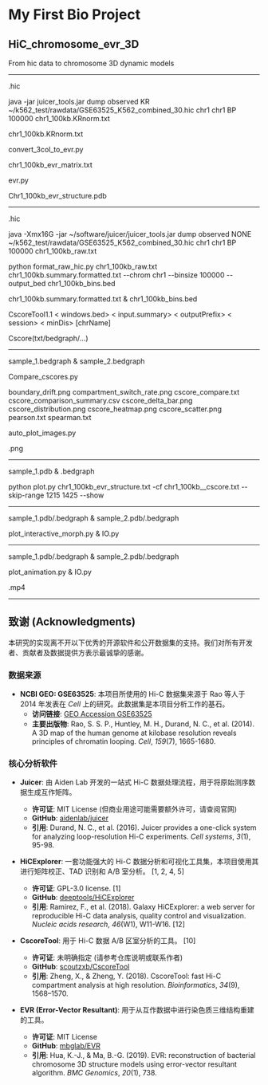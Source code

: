 # My First Bio Project
## HiC_chromosome_evr_3D
From hic data to chromosome 3D dynamic models

----------------------------------------------------------------------------
.hic

java -jar juicer_tools.jar dump observed KR ~/k562_test/rawdata/GSE63525_K562_combined_30.hic chr1 chr1 BP 100000 chr1_100kb.KRnorm.txt

chr1_100kb.KRnorm.txt

convert_3col_to_evr.py

chr1_100kb_evr_matrix.txt

evr.py

Chr1_100kb_evr_structure.pdb

----------------------------------------------------------------------------

.hic

java -Xmx16G -jar ~/software/juicer/juicer_tools.jar dump observed NONE ~/k562_test/rawdata/GSE63525_K562_combined_30.hic chr1 chr1 BP 100000 chr1_100kb_raw.txt

python format_raw_hic.py chr1_100kb_raw.txt chr1_100kb.summary.formatted.txt --chrom chr1 --binsize 100000 --output_bed chr1_100kb_bins.bed

chr1_100kb.summary.formatted.txt & chr1_100kb_bins.bed

CscoreTool1.1 < windows.bed> < input.summary> < outputPrefix> < session> < minDis> [chrName]

Cscore(txt/bedgraph/…)

---------------------------------------------------------------------------

sample_1.bedgraph & sample_2.bedgraph

Compare_cscores.py

boundary_drift.png
compartment_switch_rate.png
cscore_compare.txt
cscore_comparison_summary.csv
cscore_delta_bar.png
cscore_distribution.png
cscore_heatmap.png
cscore_scatter.png
pearson.txt
spearman.txt

auto_plot_images.py

.png

----------------------------------------------------------------------------

sample_1.pdb & .bedgraph

python plot.py chr1_100kb_evr_structure.txt -cf chr1_100kb__cscore.txt --skip-range 1215 1425 --show

----------------------------------------------------------------------------

sample_1.pdb/.bedgraph & sample_2.pdb/.bedgraph

plot_interactive_morph.py & IO.py

----------------------------------------------------------------------------

sample_1.pdb/.bedgraph & sample_2.pdb/.bedgraph

plot_animation.py & IO.py

.mp4

-------------------------------------------------------------------------------
## 致谢 (Acknowledgments)

本研究的实现离不开以下优秀的开源软件和公开数据集的支持。我们对所有开发者、贡献者及数据提供方表示最诚挚的感谢。

### 数据来源

*   **NCBI GEO: GSE63525**: 本项目所使用的 Hi-C 数据集来源于 Rao 等人于 2014 年发表在 *Cell* 上的研究。此数据集是本项目分析工作的基石。
    *   **访问链接**: [GEO Accession GSE63525](https://www.ncbi.nlm.nih.gov/geo/query/acc.cgi?acc=GSE63525)
    *   **主要出版物**: Rao, S. S. P., Huntley, M. H., Durand, N. C., et al. (2014). A 3D map of the human genome at kilobase resolution reveals principles of chromatin looping. *Cell*, *159*(7), 1665-1680.

### 核心分析软件

*   **Juicer**: 由 Aiden Lab 开发的一站式 Hi-C 数据处理流程，用于将原始测序数据生成互作矩阵。
    *   **许可证**: MIT License (但商业用途可能需要额外许可，请查阅官网)
    *   **GitHub**: [aidenlab/juicer](https://github.com/aidenlab/juicer)
    *   **引用**: Durand, N. C., et al. (2016). Juicer provides a one-click system for analyzing loop-resolution Hi-C experiments. *Cell systems*, *3*(1), 95-98.

*   **HiCExplorer**: 一套功能强大的 Hi-C 数据分析和可视化工具集，本项目使用其进行矩阵校正、TAD 识别和 A/B 室分析。 [1, 2, 4, 5]
    *   **许可证**: GPL-3.0 license. [1]
    *   **GitHub**: [deeptools/HiCExplorer](https://github.com/deeptools/HiCExplorer)
    *   **引用**: Ramirez, F., et al. (2018). Galaxy HiCExplorer: a web server for reproducible Hi-C data analysis, quality control and visualization. *Nucleic acids research*, *46*(W1), W11-W16. [12]

*   **CscoreTool**: 用于 Hi-C 数据 A/B 区室分析的工具。 [10]
    *   **许可证**: 未明确指定 (请参考仓库说明或联系作者)
    *   **GitHub**: [scoutzxb/CscoreTool](https://github.com/scoutzxb/CscoreTool)
    *   **引用**: Zheng, X., & Zheng, Y. (2018). CscoreTool: fast Hi-C compartment analysis at high resolution. *Bioinformatics*, *34*(9), 1568–1570. 

*   **EVR (Error-Vector Resultant)**: 用于从互作数据中进行染色质三维结构重建的工具。
    *   **许可证**: MIT License
    *   **GitHub**: [mbglab/EVR](https://github.com/mbglab/EVR)
    *   **引用**:  Hua, K.-J., & Ma, B.-G. (2019). EVR: reconstruction of bacterial chromosome 3D structure models using error-vector resultant algorithm. *BMC Genomics*, *20*(1), 738.

